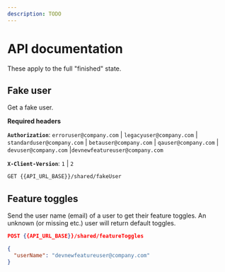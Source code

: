 ```yaml
---
description: TODO
---
```


# API documentation

These apply to the full "finished" state.

## Fake user

Get a fake user.

**Required headers**

**`Authorization`**: `erroruser@company.com` | `legacyuser@company.com` | `standarduser@company.com` | `betauser@company.com` | `qauser@company.com` | `devuser@company.com` |`devnewfeatureuser@company.com`

**`X-Client-Version`**: `1` | `2`

```bash
GET {{API_URL_BASE}}/shared/fakeUser
```

## Feature toggles

Send the user name (email) of a user to get their feature toggles. An unknown (or missing etc.) user will return default toggles.

```json
POST {{API_URL_BASE}}/shared/featureToggles

{
  "userName": "devnewfeatureuser@company.com"
}
```
